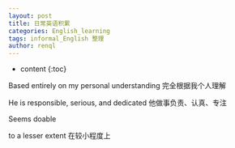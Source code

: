 ```yaml
---
layout: post
title: 日常英语积累
categories: English_learning
tags: informal_English 整理
author: renql
---
```


* content
{:toc}

Based entirely on my personal understanding 完全根据我个人理解   

He is responsible, serious, and dedicated 他做事负责、认真、专注  

Seems doable

to a lesser extent 在较小程度上
